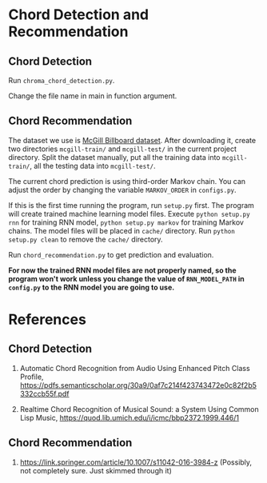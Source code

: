 # Chord Detection and Recommendation

## Chord Detection
Run `chroma_chord_detection.py`.

Change the file name in main in function argument.


## Chord Recommendation

The dataset we use is [McGill Billboard dataset](https://www.dropbox.com/s/2lvny9ves8kns4o/billboard-2.0-salami_chords.tar.gz?dl=1). After downloading it, create two directories `mcgill-train/` and `mcgill-test/` in the current project directory. Split the dataset manually, put all the training data into `mcgill-train/`, all the testing data into `mcgill-test/`.

The current chord prediction is using third-order Markov chain.
You can adjust the order by changing the variable `MARKOV_ORDER` in `configs.py`.

If this is the first time running the program, run `setup.py` first. The program will create trained machine learning model files. Execute `python setup.py rnn` for training RNN model, `python setup.py markov` for training Markov chains. The model files will be placed in `cache/` directory. Run `python setup.py clean` to remove the `cache/` directory.

Run `chord_recommendation.py` to get prediction and evaluation.

**For now the trained RNN model files are not properly named, so the program won't work unless you change the value of `RNN_MODEL_PATH` in `config.py` to the RNN model you are going to use.**

# References

## Chord Detection

1. Automatic Chord Recognition from Audio Using Enhanced Pitch Class Profile, https://pdfs.semanticscholar.org/30a9/0af7c214f423743472e0c82f2b5332ccb55f.pdf


2. Realtime Chord Recognition of Musical Sound: a System Using Common Lisp Music,
https://quod.lib.umich.edu/i/icmc/bbp2372.1999.446/1

## Chord Recommendation

1. https://link.springer.com/article/10.1007/s11042-016-3984-z (Possibly, not completely sure. Just skimmed through it)
